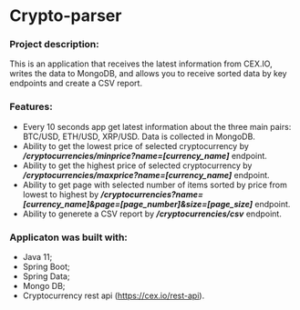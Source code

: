 # Crypto-parser

### Project description:
This is an application that receives the latest information from CEX.IO, writes the data to MongoDB, and allows you to receive sorted data by key endpoints and create a CSV report.

### Features:
* Every 10 seconds app get latest information about the three main pairs: BTC/USD, ETH/USD, XRP/USD. Data is collected in MongoDB.
* Ability to get the lowest price of selected cryptocurrency by ***/cryptocurrencies/minprice?name=[currency_name]*** endpoint.
* Ability to get the highest price of selected cryptocurrency by ***/cryptocurrencies/maxprice?name=[currency_name]*** endpoint.
* Ability to get page with selected number of items sorted by price from lowest to highest by ***/cryptocurrencies?name=[currency_name]&page=[page_number]&size=[page_size]*** endpoint.
* Ability to generete a CSV report by ***/cryptocurrencies/csv*** endpoint.

### Applicaton was built with:
* Java 11;
* Spring Boot;
* Spring Data;
* Mongo DB;
* Cryptocurrency rest api (https://cex.io/rest-api).
